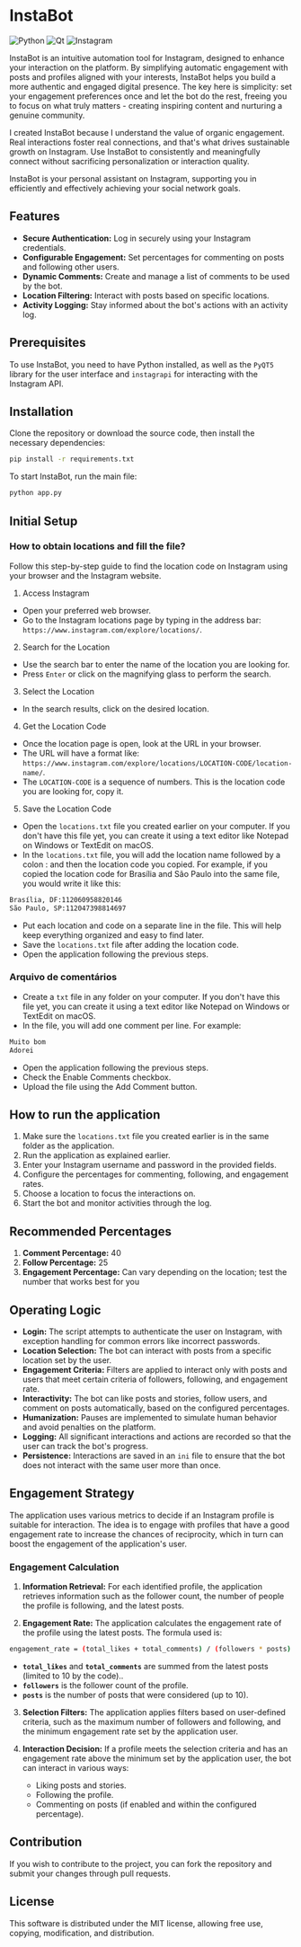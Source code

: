 
# InstaBot
![Python](https://img.shields.io/badge/python-3670A0?style=for-the-badge&logo=python&logoColor=ffdd54)
![Qt](https://img.shields.io/badge/Qt-%23217346.svg?style=for-the-badge&logo=Qt&logoColor=white)
![Instagram](https://img.shields.io/badge/Instagram-%23E4405F.svg?style=for-the-badge&logo=Instagram&logoColor=white)

InstaBot is an intuitive automation tool for Instagram, designed to enhance your interaction on the platform. By simplifying automatic engagement with posts and profiles aligned with your interests, InstaBot helps you build a more authentic and engaged digital presence. The key here is simplicity: set your engagement preferences once and let the bot do the rest, freeing you to focus on what truly matters - creating inspiring content and nurturing a genuine community.

I created InstaBot because I understand the value of organic engagement. Real interactions foster real connections, and that's what drives sustainable growth on Instagram. Use InstaBot to consistently and meaningfully connect without sacrificing personalization or interaction quality.

InstaBot is your personal assistant on Instagram, supporting you in efficiently and effectively achieving your social network goals.

## Features
- **Secure Authentication:** Log in securely using your Instagram credentials.
- **Configurable Engagement:** Set percentages for commenting on posts and following other users.
- **Dynamic Comments:** Create and manage a list of comments to be used by the bot.
- **Location Filtering:** Interact with posts based on specific locations.
- **Activity Logging:** Stay informed about the bot's actions with an activity log.

## Prerequisites
To use InstaBot, you need to have Python installed, as well as the `PyQT5`  library for the user interface and `instagrapi` for interacting with the Instagram API.

## Installation
Clone the repository or download the source code, then install the necessary dependencies:

```bash
pip install -r requirements.txt
```
To start InstaBot, run the main file:

```bash
python app.py
```
## Initial Setup

### How to obtain locations and fill the file?
Follow this step-by-step guide to find the location code on Instagram using your browser and the Instagram website.
 1. Access Instagram
- Open your preferred web browser.
- Go to the Instagram locations page by typing in the address bar: `https://www.instagram.com/explore/locations/`. 
2. Search for the Location 
 - Use the search bar to enter the name of the location you are looking for. 
- Press `Enter` or click on the magnifying glass to perform the search. 
3. Select the Location
  - In the search results, click on the desired location.
 4. Get the Location Code 
 - Once the location page is open, look at the URL in your browser. 
 - The URL will have a format like: `https://www.instagram.com/explore/locations/LOCATION-CODE/location-name/`. 
 - The `LOCATION-CODE`  is a sequence of numbers. This is the location code you are looking for, copy it. 
5. Save the Location Code
- Open the `locations.txt` file you created earlier on your computer. If you don't have this file yet, you can create it using a text editor like Notepad on Windows or TextEdit on macOS.
- In the `locations.txt` file, you will add the location name followed by a colon : and then the location code you copied. For example, if you copied the location code for Brasília and São Paulo into the same file, you would write it like this:
```bash
Brasília, DF:112060958820146
São Paulo, SP:112047398814697
```
- Put each location and code on a separate line in the file. This will help keep everything organized and easy to find later.
- Save the `locations.txt` file after adding the location code.
- Open the application following the previous steps.

### Arquivo de comentários
- Create a `txt` file in any folder on your computer. If you don't have this file yet, you can create it using a text editor like Notepad on Windows or TextEdit on macOS.
- In the file, you will add one comment per line. For example:
```bash
Muito bom
Adorei
```
- Open the application following the previous steps.
- Check the Enable Comments checkbox.
- Upload the file using the Add Comment button.

## How to run the application

1. Make sure the `locations.txt` file you created earlier is in the same folder as the application.
2. Run the application as explained earlier.
3. Enter your Instagram username and password in the provided fields.
4. Configure the percentages for commenting, following, and engagement rates.
5. Choose a location to focus the interactions on.
6. Start the bot and monitor activities through the log.

## Recommended Percentages

1. **Comment Percentage:** 40
2. **Follow Percentage:** 25
3. **Engagement Percentage:** Can vary depending on the location; test the number that works best for you

## Operating Logic

- **Login:** The script attempts to authenticate the user on Instagram, with exception handling for common errors like incorrect passwords.
- **Location Selection:** The bot can interact with posts from a specific location set by the user.
- **Engagement Criteria:** Filters are applied to interact only with posts and users that meet certain criteria of followers, following, and engagement rate.
- **Interactivity:** The bot can like posts and stories, follow users, and comment on posts automatically, based on the configured percentages.
- **Humanization:** Pauses are implemented to simulate human behavior and avoid penalties on the platform.
- **Logging:** All significant interactions and actions are recorded so that the user can track the bot's progress.
- **Persistence:** Interactions are saved in an `ini` file to ensure that the bot does not interact with the same user more than once.

## Engagement Strategy

The application uses various metrics to decide if an Instagram profile is suitable for interaction. The idea is to engage with profiles that have a good engagement rate to increase the chances of reciprocity, which in turn can boost the engagement of the application's user.

### Engagement Calculation

1.  **Information Retrieval:** For each identified profile, the application retrieves information such as the follower count, the number of people the profile is following, and the latest posts.
    
2.  **Engagement Rate:** The application calculates the engagement rate of the profile using the latest posts. The formula used is:
```bash
engagement_rate = (total_likes + total_comments) / (followers * posts) * 100
```
-   **`total_likes`** and **`total_comments`** are summed from the latest posts (limited to 10 by the code)..
-   **`followers`** is the follower count of the profile.
-   **`posts`** is the number of posts that were considered (up to 10).

3.  **Selection Filters:** The application applies filters based on user-defined criteria, such as the maximum number of followers and following, and the minimum engagement rate set by the application user.
    
4.  **Interaction Decision:** If a profile meets the selection criteria and has an engagement rate above the minimum set by the application user, the bot can interact in various ways:
    
    -   Liking posts and stories.
    -   Following the profile.
    -   Commenting on posts (if enabled and within the configured percentage).

## Contribution

If you wish to contribute to the project, you can fork the repository and submit your changes through pull requests.

## License

This software is distributed under the MIT license, allowing free use, copying, modification, and distribution.
